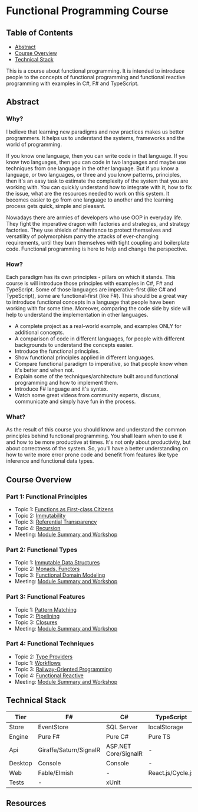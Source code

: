 # Functional Programming Course

## Table of Contents
- [Abstract](#abstract)
- [Course Overview](#course-overview)
- [Technical Stack](#tech-stack)

This is a course about functional programming. It is intended to introduce people to the concepts of functional programming and functional reactive programming with examples in C#, F# and TypeScript.

## Abstract <a name="abstract"></a>

### Why?
I believe that learning new paradigms and new practices makes us better programmers. It helps us to understand the systems, frameworks and the world of programming.

If you know one language, then you can write code in that language. If you know two languages, then you can code in two languages and maybe use techniques from one language in the other language. But if you know a language, or two languages, or three and you know patterns, principles, then it's an easy task to estimate the complexity of the system that you are working with. You can quickly understand how to integrate with it, how to fix the issue, what are the resources needed to work on this system. It becomes easier to go from one language to another and the learning process gets quick, simple and pleasant.

Nowadays there are armies of developers who use OOP in everyday life. They fight the imperative dragon with factories and strategies, and strategy factories. They use shields of inheritance to protect themselves and versatility of polymorphism parry the attacks of ever-changing requirements, until they burn themselves with tight coupling and boilerplate code. Functional programming is here to help and change the perspective.

### How?
Each paradigm has its own principles - pillars on which it stands. This course is will introduce those principles with examples in C#, F# and TypeScript. Some of those languages are imperative-first (like C# and TypeScript), some are functional-first (like F#). This should be a great way to introduce functional concepts in a language that people have been working with for some time. Moreover, comparing the code side by side will help to understand the implementation in other languages.

- A complete project as a real-world example, and examples ONLY for additional concepts.
- A comparison of code in different languages, for people with different backgrounds to understand the concepts easier.
- Introduce the functional principles.
- Show functional principles applied in different languages.
- Compare functional paradigm to imperative, so that people know when it's better and when not.
- Explain some of the techniques/architecture built around functional programming and how to implement them.
- Introduce F# language and it's syntax.
- Watch some great videos from community experts, discuss, communicate and simply have fun in the process.

### What?
As the result of this course you should know and understand the common principles behind functional programming. You shall learn when to use it and how to be more productive at times. It's not only about productivity, but about correctness of the system. So, you'll have a better understanding on how to write more error prone code and benefit from features like type inference and functional data types.

## Course Overview <a name="course-overview"></a>

### Part 1: Functional Principles
- Topic 1: [Functions as First-class Citizens](./part-1/topic-1/README.md)
- Topic 2: [Immutability]()
- Topic 3: [Referential Transparency]()
- Topic 4: [Recursion]()
- Meeting: [Module Summary and Workshop]()
### Part 2: Functional Types
- Topic 1: [Immutable Data Structures]()
- Topic 2: [Monads, Functors]()
- Topic 3: [Functional Domain Modeling]()
- Meeting: [Module Summary and Workshop]()
### Part 3: Functional Features
- Topic 1: [Pattern Matching]()
- Topic 2: [Pipelining]()
- Topic 3: [Closures]()
- Meeting: [Module Summary and Workshop]()
### Part 4: Functional Techniques
- Topic 2: [Type Providers]()
- Topic 1: [Workflows]()
- Topic 3: [Railway-Oriented Programming]()
- Topic 4: [Functional Reactive]()
- Meeting: [Module Summary and Workshop]()

## Technical Stack <a name="tech-stack"></a>

|Tier       |F#                     |C#                     |TypeScript         |
|---        |---                    |---                    |---                |
|Store      |EventStore             |SQL Server             |localStorage       |
|Engine     |Pure F#                |Pure C#                |Pure TS            |
|Api        |Giraffe/Saturn/SignalR |ASP.NET Core/SignalR   |-                  |
|Desktop    |Console                |Console                |-                  |
|Web        |Fable/Elmish           |-                      |React.js/Cycle.js  |
|Tests      |-                      |xUnit                  |                   |


## Resources
